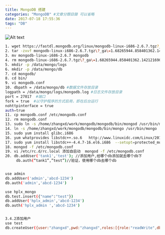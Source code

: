 ```yaml
---
title: MongoDB 搭建
categories: "MongoDB" #文章分類目錄 可以省略
date: 2017-07-18 17:55:36
tags: "DB"
---
```


<!-- ## mongodb的搭建步骤 -->
![Alt text](/img/mongo.jpg)

<!--more-->
<!-- <iframe frameborder="no" border="0" marginwidth="0" marginheight="0" width=298 height=52 src="http://music.163.com/outchain/player?type=2&id=32192436&auto=1&height=32"></iframe> -->

``` bash
1. wget https://fastdl.mongodb.org/linux/mongodb-linux-i686-2.6.7.tgz?_ga=1.68265944.858401362.1421216907
2. tar -zxvf mongodb-linux-i686-2.6.7.tgz\?_ga\=1.68265944.858401362.1421216907 
3. mv mongodb-linux-i686-2.6.7 mongodb
4. rm mongodb-linux-i686-2.6.7.tgz\?_ga\=1.68265944.858401362.1421216907 
5. mkdir -p /data/mongo/logs
6. mkdir -p /data/mongo/db
7. cd mongodb/
8. cd bin/
9. vi mongodb.conf  
10. dbpath = /data/mongo/db #数据文件存放目录
logpath = /data/mongo/logs/mongodb.log #日志文件存放目录
port = 27017  #端口
fork = true  #以守护程序的方式启用，即在后台运行
nohttpinterface = true
auth=true
11. cp mongodb.conf /etc/mongodb.conf
12. rm mongodb.conf 
13. sudo ln -s /home/zhangxd/work/mongodb/mongodb/bin/mongod /usr/bin/mongod
14. ln -s /home/zhangxd/work/mongodb/mongodb/bin/mongo /usr/bin/mongo
15. sudo yum install glibc.i686
16. yum whatprovides libstdc++.so.6   http://www.linuxidc.com/Linux/2013-04/82494.htm
17. sudo yum install libstdc++-4.4.7-16.el6.i686  --setopt=protected_multilib=false//看16步缺少的东西就安装那个
18. mongod -f /etc/mongodb.conf 
19. vi /etc/rc.d/rc.local 添加自启动  mongod -f /etc/mongodb.conf 
20. db.addUser('tank1','test'); //添加用户,给哪个db添加就去哪个db下
     db.auth(“tank1”,”test”)//验证，使用哪个db去哪个db


use admin
db.addUser('admin','abcd-1234')
db.auth('admin','abcd-1234')

use hplx_mongo
db.test.insert({"name":"test"})
db.addUser('hplx_admin','abcd-1234')
db.auth('hplx_admin ','abcd-1234')


3.4.2添加用户
use test
db.createUser({user:"zhangxd",pwd:"zhangxd",roles:[{role:"readWrite",db:"test"}]})
```